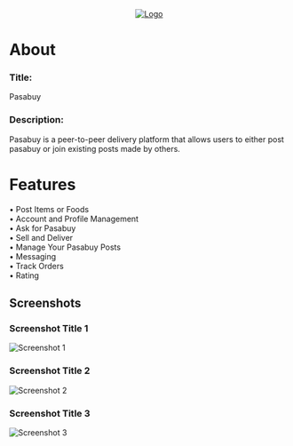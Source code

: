 <div align="center">
  <a href="https://i.imgur.com/2EtlC1f.png">
    <img src="https://i.imgur.com/6QGX8a7.png" alt="Logo">
  </a>
</div>

# About

### Title:
Pasabuy

### Description:
Pasabuy is a peer-to-peer delivery platform that allows users to either post pasabuy or join existing posts made by others.

# Features

• Post Items or Foods
<br />
• Account and Profile Management
<br />
• Ask for Pasabuy
<br />
• Sell and Deliver
<br />
• Manage Your Pasabuy Posts
<br />
• Messaging
<br />
• Track Orders
<br />
• Rating

## Screenshots

### Screenshot Title 1
![Screenshot 1](path/to/screenshot1.png)

### Screenshot Title 2
![Screenshot 2](path/to/screenshot2.png)

### Screenshot Title 3
![Screenshot 3](path/to/screenshot3.png)

